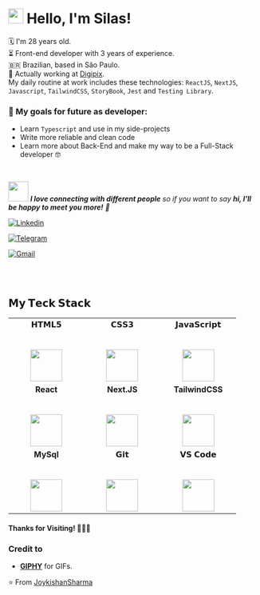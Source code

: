 <!-- Greeting -->

# <img src="https://media.giphy.com/media/hvRJCLFzcasrR4ia7z/giphy.gif" width="30px"> Hello, I'm Silas!

<!--Introduction -->

🗓️ I'm 28 years old. <br>
⏳ Front-end developer with 3 years of experience. <br>
🇧🇷 Brazilian, based in São Paulo.<br>
🤝 Actually working at [Digipix](https://digipix.com.br/).<br>
My daily routine at work includes these technologies: `ReactJS`, `NextJS`, `Javascript`, `TailwindCSS`, `StoryBook`, `Jest` and `Testing Library`.

### 🌱 My goals for future as developer:

- Learn `Typescript` and use in my side-projects
- Write more reliable and clean code
- Learn more about Back-End and make my way to be a Full-Stack developer 🤓

<br>

<img src="https://media.giphy.com/media/LnQjpWaON8nhr21vNW/giphy.gif" width="40"> <em><b>I love connecting with different people</b> so if you want to say <b>hi, I'll be happy to meet you more!</b> 🤝</em>

[![Linkedin](https://img.shields.io/badge/-Silas%20Henrique-blue?style=flat&logo=Linkedin&logoColor=white)](https://www.linkedin.com/in/silashsilva/)

[![Telegram](https://img.shields.io/badge/-@silashenrique-blue?style=flat&logo=Telegram&logoColor=white)](https://t.me/silashenrique)

[![Gmail](https://img.shields.io/badge/-silash.silva00-c14438?style=flat&logo=Gmail&logoColor=white)](mailto:silash.silva00@gmail.com)

<br><br>

## 𝗠𝘆 𝗧𝗲𝗰𝗸 𝗦𝘁𝗮𝗰𝗸

<table>
  <tbody>
    <tr valign="top">
      <td width="25%" align="center">
        <span>𝗛𝗧𝗠𝗟𝟱</span><br><br><br>
        <img height="64px" src="https://cdn.svgporn.com/logos/html-5.svg">
      </td>
      <td width="25%" align="center">
        <span>𝗖𝗦𝗦𝟯</span><br><br><br>
        <img height="64px" src="https://cdn.svgporn.com/logos/css-3.svg">
      </td>
      <td width="25%" align="center">
        <span>𝗝𝗮𝘃𝗮𝗦𝗰𝗿𝗶𝗽𝘁</span><br><br><br>
        <img height="64px" src="https://cdn.svgporn.com/logos/javascript.svg">
      </td>
    </tr>
    <tr valign="top">
      <td width="25%" align="center">
        <span><strong>React</strong>
        </span><br><br><br>
        <img height="64px" src="https://cdn4.iconfinder.com/data/icons/logos-3/600/React.js_logo-512.png">
      </td>
      <td width="25%" align="center">
        <span><strong>Next.JS</strong>
        </span><br><br><br>
        <img height="64px" src="https://cdn.svgporn.com/logos/nextjs.svg">
      </td>
      <td width="25%" align="center">
        <span><strong>TailwindCSS</strong></span><br><br><br>
        <img height="64px" src="https://cdn.svgporn.com/logos/tailwindcss-icon.svg">
      </td>
    </tr>
    <tr valign="top">
      <td width="25%" align="center">
        <span><strong>MySql</strong></span><br><br><br>
        <img height="64px" src="https://www.vectorlogo.zone/logos/mysql/mysql-ar21.svg">
      </td>
      <td width="25%" align="center">
        <span>𝗚𝗶𝘁</span><br><br><br>
        <img height="64px" src="https://cdn.svgporn.com/logos/git-icon.svg">
      </td>
      <td width="25%" align="center">
        <span>𝗩𝗦 𝗖𝗼𝗱𝗲</span><br><br><br>
        <img height="64px" src="https://cdn.svgporn.com/logos/visual-studio-code.svg">
      </td>
    </tr>

  </tbody>
</table>

<h4> Thanks for Visiting! 🙋🏾‍♂️</h4>

<!-- Credit -->

### Credit to

- [**GIPHY**](https://giphy.com/) for GIFs.

⭐️ From [JoykishanSharma](https://github.com/JoykishanSharma)
